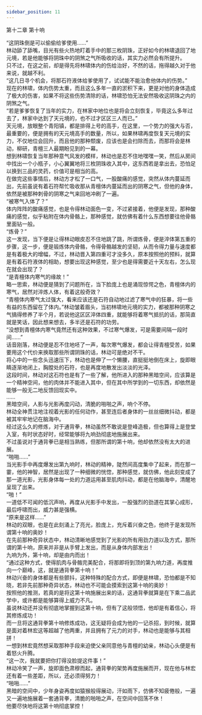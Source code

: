 ```yaml
---
sidebar_position: 11
---
```

 第十二章 第十响


“这阴珠倒是可以偷偷给爹使用……”  
林动舔了舔嘴，目光有些火热地盯着手中的那三枚阴珠，正好如今的林啸退回了地元境，若是他能够将阴珠中的阴煞之气所吸收的话，其实力必然会有所提升。  
只不过，在这之前，却是得先将林啸体内的伤给治好，不然的话，拖得越久对于他来说，就越不利。  
“这几日寻个机会，将那石符液体给爹使用了，试试能不能治愈他体内的伤势。”  
现在的林啸，体内伤势太重，而且这么多年一直的淤积下来，更是对他的身体造成了极大的伤害，如果不将这些伤势清除的话，林啸恐怕无法安然吸收这阴珠之内的阴煞之气。  
“若是爹爹恢复了当年的实力，在林家中地位也是将会立刻恢复，毕竟这么多年过去了，林家中达到了天元境的，也不过才区区三人而已。”  
天元境，放眼整个青阳镇，都是排得上号的高手，在这里，一个势力的强大与否，最重要的，便是拥有的天元境高手的数量，所以，如果林啸再度恢复天元境的实力，不仅地位会回升，而且他的那种颓废，应该也是会扫除而去，而那将会是林动，柳研，青檀三人最期盼见到的一幕。  
想到林啸恢复当年那种意气风发的模样，林动也是忍不住地嘿嘿一笑，然后从房间中找出一个小瓶子，小心翼翼地将三枚阴珠收入其中，这东西若是拿出去，恐怕足以换到三品的灵药，价值可是相当的高。  
在做完这些事情后，林动方才松了一口气，一股酸痛的感觉，突然从体内蔓延而出，先前虽说有着石符帮忙吸收那从青檀体内蔓延而出的阴寒之气，但他的身体，依然是被那种刺骨的阴寒之气来回地冲刷了一遍。  
“被寒气入体了？”  
体内阵阵的酸痛感觉，也是令得林动面色一变，不过紧接着，他便是发现，那种酸痛的感觉，似乎粘附在体内骨骼上，那种感觉，就仿佛有着什么东西想要往他骨骼里面钻一般。  
“炼骨？”  
这一发现，当下便是让得林动眼皮忍不住地跳了跳，所谓炼骨，便是淬体第五重的步骤，这一步，便是锻炼体内骨骼，令得骨骼越发的坚韧，从而令得力量与速度都是有着极大的增幅，不过，林动晋入第四重可才没多久，原本按照他的预料，就算是有着石符液体的相助，想要出现这种感觉，至少也是得需要近十天左右，怎么现在就会出现了？  
“是青檀体内寒气的缘故！”  
略一思索，林动便是猜到了问题所在，当下脸庞上也是涌现惊愕之色，青檀体内的寒气，居然对淬炼人体，有着这般奇效？  
“青檀体内寒气太过强大，看来应该还是石符自动地过滤了寒气中的狂暴，将一些有益的东西留在了体内。”林动皱着眉头，当初林啸地元境的实力，都被那种阴寒之气搞得修养了半个月，若说他这区区淬体四重，就能够将着寒气抵抗的话，那简直就是笑话，因此想来想去，多半还是石符的功劳。  
“没想到青檀体内寒气竟然还有这种效果，不过寒气爆发，可是需要间隔一段时间……”  
话音刚落，林动便是忍不住地呸了一声，每次寒气爆发，都会让得青檀受苦，如果要用这个代价来换取那些所谓阴珠的话，林动可是绝对不干。  
将心中的一些念头迅速压下，林动也是伸了一个懒腰，直挺挺地倒在床上，旋即眼睛逐渐地闭上，胸膛处的石符，也是再度地散发出淡淡的光泽。  
这段时间，林动对这石符也是有了一些了解，他所进入的那种黑暗空间，应该算是一个精神空间，他的肉体并不能进入其中，但在其中所学到的一切东西，却依然是能够一般无二地反馈回现实中。  
……  
黑暗空间，人影与光影再度闪动，清脆的啪啪之声，响个不停。  
林动全神贯注地注视着光影的任何动作，甚至连后者身体的一丝丝细微抖动，都是被其牢牢地记在脑海中。  
经过这么久的修炼，对于通背拳，林动虽然不敢说是登峰造极，但也算得上是登堂入室，有时状态好时，经常能够将九响劲彻底地施展出来。  
不过虽说对于通背拳已是相当熟练，但那所谓的第十响，他却依然没有太大的进展。  
“啪啪……”  
当光影手中再度爆发出第九响时，林动的精神，陡然间高度集中了起来，而在那一霎，他的神智，居然是出现了一种细微的恍惚，那种感觉，就仿佛，他此刻变成了那一道光影，光影身体每一处的力道运用甚至肌肉抖动，都是在他脑海中，清醒地呈现了出来。  
“啪！”  
一道低不可闻的低沉声响，再度从光影手中发出，一股强烈的劲道在其掌心成形，最后呼啸而出，威力甚是强横。  
“原来是这样……”  
林动的双眼，也是在此刻涌上了亮光，脸庞上，充斥着兴奋之色，他终于是发现所谓第十响的奥妙！  
在先前那种奇异状态中，林动清晰地感觉到了光影的所有用劲力道以及方式，那所谓的第十响，原来并非是从手臂上发出，而是从身体内部发出！  
九响为外，第十响，却是由内而出！  
“通过这种方式，使得肌肉与骨骼完美配合，将那即将到顶的第九响力道，再度推向一个巅峰，这，就是通背拳第十响！”  
林动兴奋的身体都是有些颤抖，这种特殊的配合方式，即便是林啸，恐怕都是不知晓，若非先前那种奇异状态，林动也不可能会摸索到这第十响的奥妙！  
按照他的推测，若真的是将这第十响施展出来的话，这通背拳就算是在下乘二品武学中，或许都是能够算得上威力不凡。  
虽说林动还并没有彻底地掌握到这第十响，但有了这般领悟，他却是有着信心，将其修炼成功！  
而一旦将这通背拳第十响修炼成功，这无疑将会成为他的一记杀招，到时候，就算是面对着林宏这等超越了他两重，并且拥有了元力的对手，林动也是能够与其相拼！  
一想到林宏竟然想采取那种手段来迫使父亲同意他与青檀的幼亲，林动心头便是有着怒火升腾。  
“这一次，我就要把你打得没脸提这件事！”  
林动冷笑了一声，旋即面色肃穆而起，通背拳的架势再度施展而开，现在他与林宏还有着一些差距，所以，还必须得努力！  
“啪啪……”  
黑暗的空间中，少年身姿再度如猿猴般得展动，汗如雨下，仿佛不知疲倦般，一遍又一遍地施展着一套通背拳，清脆的啪啪之声，在空间中回荡不休！  
他要尽快地将这第十响彻底掌控！  
  
  
